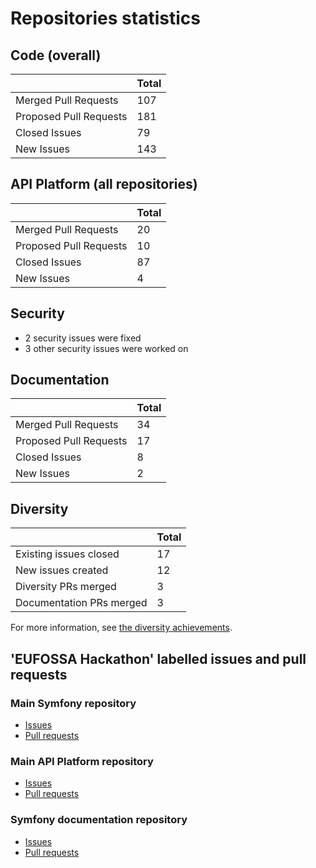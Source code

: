 # Repositories statistics

## Code (overall)

|                          | Total |
| ------------------------ | ----- |
| Merged Pull Requests     | 107   |
| Proposed Pull Requests   | 181   |
| Closed Issues            |  79   |
| New Issues               | 143   |

## API Platform (all repositories)

|                          | Total |
| ------------------------ | ----- |
| Merged Pull Requests     | 20    |
| Proposed Pull Requests   | 10    |
| Closed Issues            | 87    |
| New Issues               | 4     |

## Security

* 2 security issues were fixed
* 3 other security issues were worked on

## Documentation

|                          | Total |
| ------------------------ | ----- |
| Merged Pull Requests     |  34   |
| Proposed Pull Requests   |  17   |
| Closed Issues            |   8   |
| New Issues               |   2   |

## Diversity

|                          | Total |
| ------------------------ | ----- |
| Existing issues closed   | 17    |
| New issues created       | 12    |
| Diversity PRs merged     | 3     |
| Documentation PRs merged | 3     |

For more information, see [the diversity achievements](diversity.md).

## 'EUFOSSA Hackathon' labelled issues and pull requests

### Main Symfony repository

* [Issues](https://github.com/symfony/symfony/issues?utf8=%E2%9C%93&q=label%3A%22%E2%AD%90%EF%B8%8F+EUFOSSA+Hackathon%22)
* [Pull requests](https://github.com/symfony/symfony/pulls?utf8=%E2%9C%93&q=label%3A%22%E2%AD%90%EF%B8%8F+EUFOSSA+Hackathon%22)

### Main API Platform repository

* [Issues](https://github.com/api-platform/api-platform/issues?utf8=%E2%9C%93&q=label%3A%22EU-FOSSA+Hackathon%22+)
* [Pull requests](https://github.com/api-platform/api-platform/pulls?utf8=%E2%9C%93&q=label%3A%22EU-FOSSA+Hackathon%22+)

### Symfony documentation repository

* [Issues](https://github.com/symfony/symfony-docs/issues?utf8=%E2%9C%93&q=label%3A%22%E2%AD%90%EF%B8%8F+EU-FOSSA+Hackathon%22+)
* [Pull requests](https://github.com/symfony/symfony-docs/pulls?utf8=%E2%9C%93&q=label%3A%22%E2%AD%90%EF%B8%8F+EU-FOSSA+Hackathon%22+)
